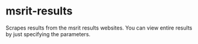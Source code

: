 msrit-results
=============

Scrapes results from the msrit results websites. You can view entire results by just specifying the parameters.
